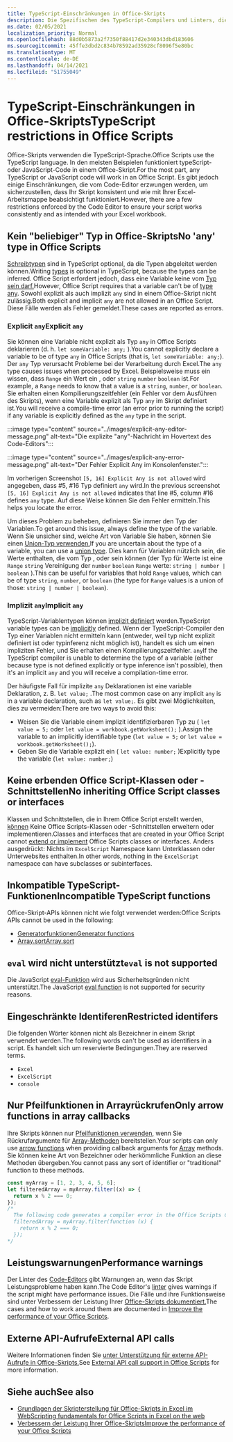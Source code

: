 ```yaml
---
title: TypeScript-Einschränkungen in Office-Skripts
description: Die Spezifischen des TypeScript-Compilers und Linters, die vom Office Scripts Code Editor verwendet werden.
ms.date: 02/05/2021
localization_priority: Normal
ms.openlocfilehash: 88d0b5873a2f7350f88417d2e340343dbd183606
ms.sourcegitcommit: 45ffe3dbd2c834b78592ad35928cf8096f5e80bc
ms.translationtype: MT
ms.contentlocale: de-DE
ms.lasthandoff: 04/14/2021
ms.locfileid: "51755049"
---
```

# <a name="typescript-restrictions-in-office-scripts"></a><span data-ttu-id="be2bd-103">TypeScript-Einschränkungen in Office-Skripts</span><span class="sxs-lookup"><span data-stu-id="be2bd-103">TypeScript restrictions in Office Scripts</span></span>

<span data-ttu-id="be2bd-104">Office-Skripts verwenden die TypeScript-Sprache.</span><span class="sxs-lookup"><span data-stu-id="be2bd-104">Office Scripts use the TypeScript language.</span></span> <span data-ttu-id="be2bd-105">In den meisten Beispielen funktioniert typeScript- oder JavaScript-Code in einem Office-Skript.</span><span class="sxs-lookup"><span data-stu-id="be2bd-105">For the most part, any TypeScript or JavaScript code will work in an Office Script.</span></span> <span data-ttu-id="be2bd-106">Es gibt jedoch einige Einschränkungen, die vom Code-Editor erzwungen werden, um sicherzustellen, dass Ihr Skript konsistent und wie mit Ihrer Excel-Arbeitsmappe beabsichtigt funktioniert.</span><span class="sxs-lookup"><span data-stu-id="be2bd-106">However, there are a few restrictions enforced by the Code Editor to ensure your script works consistently and as intended with your Excel workbook.</span></span>

## <a name="no-any-type-in-office-scripts"></a><span data-ttu-id="be2bd-107">Kein "beliebiger" Typ in Office-Skripts</span><span class="sxs-lookup"><span data-stu-id="be2bd-107">No 'any' type in Office Scripts</span></span>

<span data-ttu-id="be2bd-108">[Schreibtypen](https://www.typescriptlang.org/docs/handbook/typescript-in-5-minutes.html) sind in TypeScript optional, da die Typen abgeleitet werden können.</span><span class="sxs-lookup"><span data-stu-id="be2bd-108">Writing [types](https://www.typescriptlang.org/docs/handbook/typescript-in-5-minutes.html) is optional in TypeScript, because the types can be inferred.</span></span> <span data-ttu-id="be2bd-109">Office Script erfordert jedoch, dass eine Variable keine vom [Typ sein darf.](https://www.typescriptlang.org/docs/handbook/basic-types.html#any)</span><span class="sxs-lookup"><span data-stu-id="be2bd-109">However, Office Script requires that a variable can't be of [type any](https://www.typescriptlang.org/docs/handbook/basic-types.html#any).</span></span> <span data-ttu-id="be2bd-110">Sowohl explizit als auch implizit `any` sind in einem Office-Skript nicht zulässig.</span><span class="sxs-lookup"><span data-stu-id="be2bd-110">Both explicit and implicit `any` are not allowed in an Office Script.</span></span> <span data-ttu-id="be2bd-111">Diese Fälle werden als Fehler gemeldet.</span><span class="sxs-lookup"><span data-stu-id="be2bd-111">These cases are reported as errors.</span></span>

### <a name="explicit-any"></a><span data-ttu-id="be2bd-112">Explicit `any`</span><span class="sxs-lookup"><span data-stu-id="be2bd-112">Explicit `any`</span></span>

<span data-ttu-id="be2bd-113">Sie können eine Variable nicht explizit als Typ `any` in Office Scripts deklarieren (d. h. `let someVariable: any;` ).</span><span class="sxs-lookup"><span data-stu-id="be2bd-113">You cannot explicitly declare a variable to be of type `any` in Office Scripts (that is, `let someVariable: any;`).</span></span> <span data-ttu-id="be2bd-114">Der `any` Typ verursacht Probleme bei der Verarbeitung durch Excel.</span><span class="sxs-lookup"><span data-stu-id="be2bd-114">The `any` type causes issues when processed by Excel.</span></span> <span data-ttu-id="be2bd-115">Beispielsweise muss ein wissen, dass `Range` ein Wert ein , oder `string` `number` `boolean` ist.</span><span class="sxs-lookup"><span data-stu-id="be2bd-115">For example, a `Range` needs to know that a value is a `string`, `number`, or `boolean`.</span></span> <span data-ttu-id="be2bd-116">Sie erhalten einen Kompilierungszeitfehler (ein Fehler vor dem Ausführen des Skripts), wenn eine Variable explizit als Typ `any` im Skript definiert ist.</span><span class="sxs-lookup"><span data-stu-id="be2bd-116">You will receive a compile-time error (an error prior to running the script) if any variable is explicitly defined as the `any` type in the script.</span></span>

:::image type="content" source="../images/explicit-any-editor-message.png" alt-text="Die explizite &quot;any&quot;-Nachricht im Hovertext des Code-Editors":::

:::image type="content" source="../images/explicit-any-error-message.png" alt-text="Der Fehler Explicit Any im Konsolenfenster.":::

<span data-ttu-id="be2bd-119">Im vorherigen Screenshot `[5, 16] Explicit Any is not allowed` wird angegeben, dass #5, #16 Typ definiert `any` wird.</span><span class="sxs-lookup"><span data-stu-id="be2bd-119">In the previous screenshot `[5, 16] Explicit Any is not allowed` indicates that line #5, column #16 defines `any` type.</span></span> <span data-ttu-id="be2bd-120">Auf diese Weise können Sie den Fehler ermitteln.</span><span class="sxs-lookup"><span data-stu-id="be2bd-120">This helps you locate the error.</span></span>

<span data-ttu-id="be2bd-121">Um dieses Problem zu beheben, definieren Sie immer den Typ der Variablen.</span><span class="sxs-lookup"><span data-stu-id="be2bd-121">To get around this issue, always define the type of the variable.</span></span> <span data-ttu-id="be2bd-122">Wenn Sie unsicher sind, welche Art von Variable Sie haben, können Sie einen [Union-Typ verwenden.](https://www.typescriptlang.org/docs/handbook/unions-and-intersections.html)</span><span class="sxs-lookup"><span data-stu-id="be2bd-122">If you are uncertain about the type of a variable, you can use a [union type](https://www.typescriptlang.org/docs/handbook/unions-and-intersections.html).</span></span> <span data-ttu-id="be2bd-123">Dies kann für Variablen nützlich sein, die Werte enthalten, die vom Typ , oder sein können (der Typ für Werte ist eine `Range` `string` Vereinigung der `number` `boolean` `Range` werte: `string | number | boolean` ).</span><span class="sxs-lookup"><span data-stu-id="be2bd-123">This can be useful for variables that hold `Range` values, which can be of type `string`, `number`, or `boolean` (the type for `Range` values is a union of those: `string | number | boolean`).</span></span>

### <a name="implicit-any"></a><span data-ttu-id="be2bd-124">Implizit `any`</span><span class="sxs-lookup"><span data-stu-id="be2bd-124">Implicit `any`</span></span>

<span data-ttu-id="be2bd-125">TypeScript-Variablentypen können [implizit definiert](https://www.typescriptlang.org/docs/handbook/type-inference.html) werden.</span><span class="sxs-lookup"><span data-stu-id="be2bd-125">TypeScript variable types can be [implicitly](https://www.typescriptlang.org/docs/handbook/type-inference.html) defined.</span></span> <span data-ttu-id="be2bd-126">Wenn der TypeScript-Compiler den Typ einer Variablen nicht ermitteln kann (entweder, weil typ nicht explizit definiert ist oder typinferenz nicht möglich ist), handelt es sich um einen impliziten Fehler, und Sie erhalten einen Kompilierungszeitfehler. `any`</span><span class="sxs-lookup"><span data-stu-id="be2bd-126">If the TypeScript compiler is unable to determine the type of a variable (either because type is not defined explicitly or type inference isn't possible), then it's an implicit `any` and you will receive a compilation-time error.</span></span>

<span data-ttu-id="be2bd-127">Der häufigste Fall für implizite `any` Deklarationen ist eine variable Deklaration, z. B. `let value;` .</span><span class="sxs-lookup"><span data-stu-id="be2bd-127">The most common case on any implicit `any` is in a variable declaration, such as `let value;`.</span></span> <span data-ttu-id="be2bd-128">Es gibt zwei Möglichkeiten, dies zu vermeiden:</span><span class="sxs-lookup"><span data-stu-id="be2bd-128">There are two ways to avoid this:</span></span>

* <span data-ttu-id="be2bd-129">Weisen Sie die Variable einem implizit identifizierbaren Typ zu ( `let value = 5;` oder `let value = workbook.getWorksheet();` ).</span><span class="sxs-lookup"><span data-stu-id="be2bd-129">Assign the variable to an implicitly identifiable type (`let value = 5;` or `let value = workbook.getWorksheet();`).</span></span>
* <span data-ttu-id="be2bd-130">Geben Sie die Variable explizit ein ( `let value: number;` )</span><span class="sxs-lookup"><span data-stu-id="be2bd-130">Explicitly type the variable (`let value: number;`)</span></span>

## <a name="no-inheriting-office-script-classes-or-interfaces"></a><span data-ttu-id="be2bd-131">Keine erbenden Office Script-Klassen oder -Schnittstellen</span><span class="sxs-lookup"><span data-stu-id="be2bd-131">No inheriting Office Script classes or interfaces</span></span>

<span data-ttu-id="be2bd-132">Klassen und Schnittstellen, die in Ihrem Office Script erstellt werden, [können](https://www.typescriptlang.org/docs/handbook/classes.html#inheritance) Keine Office Scripts-Klassen oder -Schnittstellen erweitern oder implementieren.</span><span class="sxs-lookup"><span data-stu-id="be2bd-132">Classes and interfaces that are created in your Office Script cannot [extend or implement](https://www.typescriptlang.org/docs/handbook/classes.html#inheritance) Office Scripts classes or interfaces.</span></span> <span data-ttu-id="be2bd-133">Anders ausgedrückt: Nichts im `ExcelScript` Namespace kann Unterklassen oder Unterwebsites enthalten.</span><span class="sxs-lookup"><span data-stu-id="be2bd-133">In other words, nothing in the `ExcelScript` namespace can have subclasses or subinterfaces.</span></span>

## <a name="incompatible-typescript-functions"></a><span data-ttu-id="be2bd-134">Inkompatible TypeScript-Funktionen</span><span class="sxs-lookup"><span data-stu-id="be2bd-134">Incompatible TypeScript functions</span></span>

<span data-ttu-id="be2bd-135">Office-Skript-APIs können nicht wie folgt verwendet werden:</span><span class="sxs-lookup"><span data-stu-id="be2bd-135">Office Scripts APIs cannot be used in the following:</span></span>

* [<span data-ttu-id="be2bd-136">Generatorfunktionen</span><span class="sxs-lookup"><span data-stu-id="be2bd-136">Generator functions</span></span>](https://developer.mozilla.org/docs/Web/JavaScript/Guide/Iterators_and_Generators#generator_functions)
* [<span data-ttu-id="be2bd-137">Array.sort</span><span class="sxs-lookup"><span data-stu-id="be2bd-137">Array.sort</span></span>](https://developer.mozilla.org/docs/Web/JavaScript/Reference/Global_Objects/Array/sort)

## <a name="eval-is-not-supported"></a><span data-ttu-id="be2bd-138">`eval` wird nicht unterstützt</span><span class="sxs-lookup"><span data-stu-id="be2bd-138">`eval` is not supported</span></span>

<span data-ttu-id="be2bd-139">Die JavaScript [eval-Funktion](https://developer.mozilla.org/docs/Web/JavaScript/Reference/Global_Objects/eval) wird aus Sicherheitsgründen nicht unterstützt.</span><span class="sxs-lookup"><span data-stu-id="be2bd-139">The JavaScript [eval function](https://developer.mozilla.org/docs/Web/JavaScript/Reference/Global_Objects/eval) is not supported for security reasons.</span></span>

## <a name="restricted-identifers"></a><span data-ttu-id="be2bd-140">Eingeschränkte Identiferen</span><span class="sxs-lookup"><span data-stu-id="be2bd-140">Restricted identifers</span></span>

<span data-ttu-id="be2bd-141">Die folgenden Wörter können nicht als Bezeichner in einem Skript verwendet werden.</span><span class="sxs-lookup"><span data-stu-id="be2bd-141">The following words can't be used as identifiers in a script.</span></span> <span data-ttu-id="be2bd-142">Es handelt sich um reservierte Bedingungen.</span><span class="sxs-lookup"><span data-stu-id="be2bd-142">They are reserved terms.</span></span>

* `Excel`
* `ExcelScript`
* `console`

## <a name="only-arrow-functions-in-array-callbacks"></a><span data-ttu-id="be2bd-143">Nur Pfeilfunktionen in Arrayrückrufen</span><span class="sxs-lookup"><span data-stu-id="be2bd-143">Only arrow functions in array callbacks</span></span>

<span data-ttu-id="be2bd-144">Ihre Skripts können nur [Pfeilfunktionen verwenden,](https://developer.mozilla.org/docs/Web/JavaScript/Reference/Functions/Arrow_functions) wenn Sie Rückrufargumente für [Array-Methoden](https://developer.mozilla.org/docs/Web/JavaScript/Reference/Global_Objects/Array) bereitstellen.</span><span class="sxs-lookup"><span data-stu-id="be2bd-144">Your scripts can only use [arrow functions](https://developer.mozilla.org/docs/Web/JavaScript/Reference/Functions/Arrow_functions) when providing callback arguments for [Array](https://developer.mozilla.org/docs/Web/JavaScript/Reference/Global_Objects/Array) methods.</span></span> <span data-ttu-id="be2bd-145">Sie können keine Art von Bezeichner oder herkömmliche Funktion an diese Methoden übergeben.</span><span class="sxs-lookup"><span data-stu-id="be2bd-145">You cannot pass any sort of identifier or "traditional" function to these methods.</span></span>

```TypeScript
const myArray = [1, 2, 3, 4, 5, 6];
let filteredArray = myArray.filter((x) => {
  return x % 2 === 0;
});
/*
  The following code generates a compiler error in the Office Scripts Code Editor.
  filteredArray = myArray.filter(function (x) {
    return x % 2 === 0;
  });
*/
```

## <a name="performance-warnings"></a><span data-ttu-id="be2bd-146">Leistungswarnungen</span><span class="sxs-lookup"><span data-stu-id="be2bd-146">Performance warnings</span></span>

<span data-ttu-id="be2bd-147">Der Linter des [Code-Editors](https://wikipedia.org/wiki/Lint_(software)) gibt Warnungen an, wenn das Skript Leistungsprobleme haben kann.</span><span class="sxs-lookup"><span data-stu-id="be2bd-147">The Code Editor's [linter](https://wikipedia.org/wiki/Lint_(software)) gives warnings if the script might have performance issues.</span></span> <span data-ttu-id="be2bd-148">Die Fälle und ihre Funktionsweise sind unter Verbessern der Leistung Ihrer [Office-Skripts dokumentiert.](web-client-performance.md)</span><span class="sxs-lookup"><span data-stu-id="be2bd-148">The cases and how to work around them are documented in [Improve the performance of your Office Scripts](web-client-performance.md).</span></span>

## <a name="external-api-calls"></a><span data-ttu-id="be2bd-149">Externe API-Aufrufe</span><span class="sxs-lookup"><span data-stu-id="be2bd-149">External API calls</span></span>

<span data-ttu-id="be2bd-150">Weitere Informationen finden Sie [unter Unterstützung für externe API-Aufrufe in Office-Skripts.](external-calls.md)</span><span class="sxs-lookup"><span data-stu-id="be2bd-150">See [External API call support in Office Scripts](external-calls.md) for more information.</span></span>

## <a name="see-also"></a><span data-ttu-id="be2bd-151">Siehe auch</span><span class="sxs-lookup"><span data-stu-id="be2bd-151">See also</span></span>

* [<span data-ttu-id="be2bd-152">Grundlagen der Skripterstellung für Office-Skripts in Excel im Web</span><span class="sxs-lookup"><span data-stu-id="be2bd-152">Scripting fundamentals for Office Scripts in Excel on the web</span></span>](scripting-fundamentals.md)
* [<span data-ttu-id="be2bd-153">Verbessern der Leistung Ihrer Office-Skripts</span><span class="sxs-lookup"><span data-stu-id="be2bd-153">Improve the performance of your Office Scripts</span></span>](web-client-performance.md)
